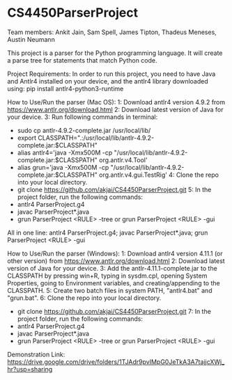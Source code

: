 # CS4450ParserProject

Team members: Ankit Jain, Sam Spell, James Tipton, Thadeus Meneses, Austin Neumann

This project is a parser for the Python programming language. It will create a parse tree for statements that match Python code. 

Project Requirements: 
In order to run this project, you need to have Java and Antlr4 installed on your device, and the antlr4 library downloaded using:
pip install antlr4-python3-runtime

How to Use/Run the parser (Mac OS):
1: Download antlr4 version 4.9.2 from https://www.antlr.org/download.html
2: Download latest version of Java for your device.
3: Run following commands in terminal:
  - sudo cp antlr-4.9.2-complete.jar /usr/local/lib/
  - export CLASSPATH=".:/usr/local/lib/antlr-4.9.2-complete.jar:$CLASSPATH"
  - alias antlr4='java -Xmx500M -cp "/usr/local/lib/antlr-4.9.2-complete.jar:$CLASSPATH" org.antlr.v4.Tool'
  - alias grun='java -Xmx500M -cp "/usr/local/lib/antlr-4.9.2-complete.jar:$CLASSPATH" org.antlr.v4.gui.TestRig'
4: Clone the repo into your local directory.
  - git clone https://github.com/akjai/CS4450ParserProject.git
5: In the project folder, run the following commands:
  - antlr4 ParserProject.g4
  - javac ParserProject*.java
  - grun ParserProject \<RULE\> -tree or grun ParserProject \<RULE\>  -gui
  
All in one line: antlr4 ParserProject.g4; javac ParserProject*.java; grun ParserProject \<RULE\>  -gui

How to Use/Run the parser (Windows):
1: Download antlr4 version 4.11.1 (or other version) from https://www.antlr.org/download.html
2: Download latest version of Java for your device.
3: Add the antlr-4.11.1-complete.jar to the CLASSPATH by pressing win+R, typing in sysdm.cpl, opening System Properties, going to Environment variables, and creating/appending to the CLASSPATH.
5: Create two batch files in system PATH, "antlr4.bat" and "grun.bat".
6: Clone the repo into your local directory.
  - git clone https://github.com/akjai/CS4450ParserProject.git
7: In the project folder, run the following commands:
  - antlr4 ParserProject.g4
  - javac ParserProject*.java
  - grun ParserProject \<RULE\> -tree or grun ParserProject \<RULE\>  -gui
  
  
Demonstration Link: https://drive.google.com/drive/folders/1TJAdr9pvIMpG0JeTkA3A7tajjcXWj_hr?usp=sharing
